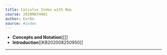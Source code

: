 ```yaml
---
title: Calculus Index with Nas
course: 2020MATH401
author: Exr0n
source: #index
---
```


- **Concepts and Notation**[[]]
- **Introduction**[[KB202008250950]]

---
